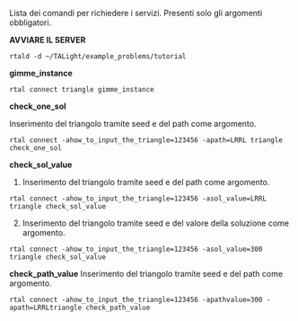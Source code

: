 Lista dei comandi per richiedere i servizi. Presenti solo gli argomenti obbligatori.

**AVVIARE IL SERVER**

```
rtald -d ~/TALight/example_problems/tutorial
```

**gimme_instance** 

```
rtal connect triangle gimme_instance
```

**check_one_sol** 

Inserimento del triangolo tramite seed e del path come argomento.
```
rtal connect -ahow_to_input_the_triangle=123456 -apath=LRRL triangle check_one_sol
```

**check_sol_value** 
1. Inserimento del triangolo tramite seed e del path come argomento.
```
rtal connect -ahow_to_input_the_triangle=123456 -asol_value=LRRL triangle check_sol_value
```
2. Inserimento del triangolo tramite seed e del valore della soluzione come argomento.
```
rtal connect -ahow_to_input_the_triangle=123456 -asol_value=300 triangle check_sol_value
```


**check_path_value** 
Inserimento del triangolo tramite seed e del path come argomento.
```
rtal connect -ahow_to_input_the_triangle=123456 -apathvalue=300 -apath=LRRLtriangle check_path_value
```

